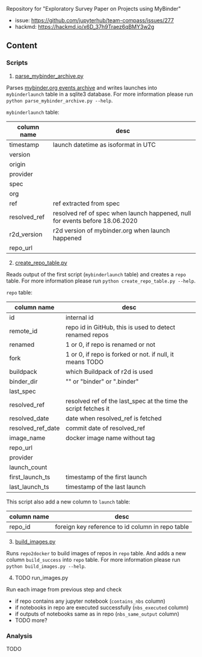 Repository for "Exploratory Survey Paper on Projects using MyBinder"

- issue: https://github.com/jupyterhub/team-compass/issues/277
- hackmd: https://hackmd.io/x6D_37h9Traez6qBMY3w2g

## Content

### Scripts

1. [parse_mybinder_archive.py](scripts/parse_mybinder_archive.py)

Parses [mybinder.org events archive](https://archive.analytics.mybinder.org) 
and writes launches into `mybinderlaunch` table in a sqlite3 database. 
For more information please run `python parse_mybinder_archive.py --help`.

`mybinderlaunch` table:

column name | desc
----- | ----
timestamp | launch datetime as isoformat in UTC
version | 
origin | 
provider | 
spec | 
org | 
ref | ref extracted from spec
resolved_ref | resolved ref of spec when launch happened, null for events before 18.06.2020
r2d_version | r2d version of mybinder.org when launch happened
repo_url | 

2. [create_repo_table.py](scripts/create_repo_table.py)

Reads output of the first script (`mybinderlaunch` table) and creates a `repo` table. 
For more information please run `python create_repo_table.py --help`.

`repo` table:

column name | desc
----- | ----
id | internal id
remote_id | repo id in GitHub, this is used to detect renamed repos
renamed | 1 or 0, if repo is renamed or not
fork | 1 or 0, if repo is forked or not. if null, it means TODO
buildpack | which Buildpack of r2d is used
binder_dir | "" or "binder" or ".binder"
last_spec | 
resolved_ref | resolved ref of the last_spec at the time the script fetches it
resolved_date | date when resolved_ref is fetched
resolved_ref_date | commit date of resolved_ref
image_name | docker image name without tag
repo_url | 
provider | 
launch_count | 
first_launch_ts | timestamp of the first launch
last_launch_ts | timestamp of the last launch

This script also add a new column to `launch` table:

column name | desc
----- | ----
repo_id | foreign key reference to id column in repo table

3. [build_images.py](scripts/build_images.py)

Runs `repo2docker` to build images of repos in `repo` table. 
And adds a new column `build_success` into `repo` table. 
For more information please run `python build_images.py --help`.

4. TODO run_images.py

Run each image from previous step and check

- if repo contains any jupyter notebook (`contains_nbs` column)
- if notebooks in repo are executed successfully (`nbs_executed` column)
- if outputs of notebooks same as in repo (`nbs_same_output` column)
- TODO more?


### Analysis

TODO
